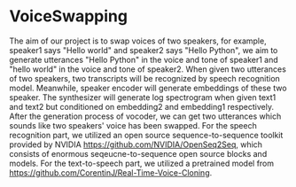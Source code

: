 # VoiceSwapping
The aim of our project is to swap voices of two speakers, for example, speaker1 says "Hello world" and speaker2 says "Hello Python", we aim to generate utterances "Hello Python" in the voice and tone of speaker1 and "hello world" in the voice and tone of speaker2.
When given two utterances of two speakers, two transcripts will be recognized by speech recognition model. Meanwhile, speaker encoder will generate embeddings of these two speaker. The synthesizer will generate log spectrogram when given text1 and text2 but conditioned on embedding2 and embedding1 respectively. After the generation process of vocoder, we can get two utterances which sounds like two speakers' voice has been swapped.
For the speech recognition part, we utilized an open source sequence-to-sequence toolkit provided by NVIDIA https://github.com/NVIDIA/OpenSeq2Seq, which consists of enormous seqeucne-to-sequence open source blocks and models.
For the text-to-speech part, we utilized a pretrained model from https://github.com/CorentinJ/Real-Time-Voice-Cloning.
